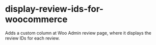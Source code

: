 # display-review-ids-for-woocommerce
Adds a custom column at Woo Admin review page, where it displays the review IDs for each review.
